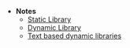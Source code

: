 - **Notes**
	- [Static Library](Static%20Library.md)
	- [Dynamic Library](Dynamic%20Library.md)
	- [Text based dynamic libraries](Text%20based%20dynamic%20libraries.md)	